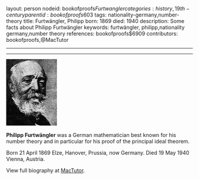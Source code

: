 layout: person
nodeid: bookofproofs$Furtwangler
categories: history,19th-century
parentid: bookofproofs$603
tags: nationality-germany,number-theory
title: Furtwängler, Philipp
born: 1869
died: 1940
description: Some facts about Philipp Furtwängler
keywords: furtwängler, philipp,nationality germany,number theory
references: bookofproofs$6909
contributors: bookofproofs,@MacTutor

---


---

![Furtwangler.jpg](https://github.com/bookofproofs/bookofproofs.github.io/blob/main/_sources/_assets/images/portraits/Furtwangler.jpg?raw=true)

**Philipp Furtwängler** was a German mathematician best known for his number theory and in particular for his proof of the principal ideal theorem.

Born 21 April 1869 Elze, Hanover, Prussia, now Germany. Died 19 May 1940 Vienna, Austria.


View full biography at [MacTutor](https://mathshistory.st-andrews.ac.uk/Biographies/Furtwangler/).